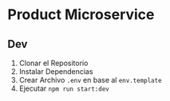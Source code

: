 # Product Microservice

## Dev
1. Clonar el Repositorio
2. Instalar Dependencias
3. Crear Archivo `.env` en base al `env.template`
4. Ejecutar `npm run start:dev`